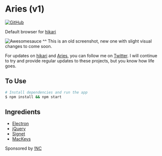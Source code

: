 # Aries (v1)

[![GitHub](http://img.shields.io/badge/GitHub-IdeasNeverCease/Aries-07d0eb.svg?style=flat-square)](https://github.com/IdeasNeverCease/Aries)

Default browser for [hikari](https://github.com/IdeasNeverCease/hikari)

![Awesomesauce](https://cloud.githubusercontent.com/assets/1288356/4346885/d8127aba-411d-11e4-91d6-75f73d19058b.png)
^^ This is an old screenshot, new one with slight visual changes to come soon.

For updates on [hikari](https://github.com/IdeasNeverCease/hikari) and [Aries](https://github.com/IdeasNeverCease/Aries), you can follow me on [Twitter](https://twitter.com/TadashiHikari). I will continue to try and provide regular updates to these projects, but you know how life goes.



## To Use

```bash
# Install dependencies and run the app
$ npm install && npm start
```



## Ingredients

* [Electron](https://github.com/atom/electron)
* [jQuery](http://jquery.com)
* [Signet](https://github.com/HubSpot/signet)
* [MacKeys](https://github.com/MichaelZelensky/jsLibraries)



Sponsored by [!NC](https://the-inc.co)